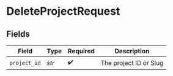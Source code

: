 # DeleteProjectRequest


## Fields

| Field                  | Type                   | Required               | Description            |
| ---------------------- | ---------------------- | ---------------------- | ---------------------- |
| `project_id`           | *str*                  | :heavy_check_mark:     | The project ID or Slug |
